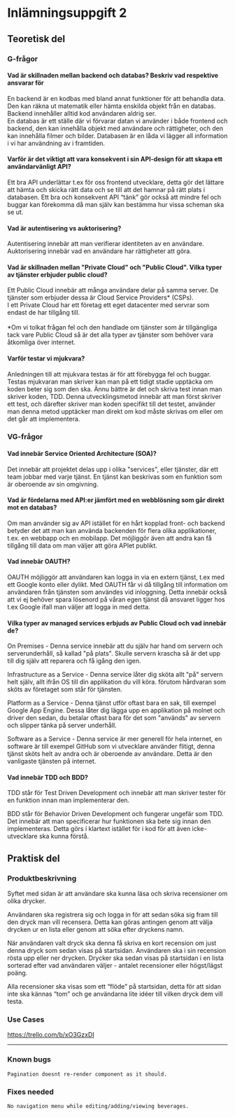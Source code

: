 # Inlämningsuppgift 2

## Teoretisk del

### G-frågor

#### Vad är skillnaden mellan backend och databas? Beskriv vad respektive ansvarar för
En backend är en kodbas med bland annat funktioner för att behandla data. Den kan räkna ut matematik eller hämta enskilda objekt från en databas. Backend innehåller alltid kod användaren aldrig ser.
<br>
En databas är ett ställe där vi förvarar datan vi använder i både frontend och backend,
den kan innehålla objekt med användare och rättigheter, och den kan innehålla filmer och bilder. Databasen är en låda vi lägger all information i vi har användning av i framtiden.

#### Varför är det viktigt att vara konsekvent i sin API-design för att skapa ett användarvänligt API?
Ett bra API underlättar t.ex för oss frontend utvecklare, detta gör det lättare att hämta och skicka rätt data och se till att det hamnar på rätt plats i databasen. Ett bra och konsekvent API “tänk” gör också att mindre fel och buggar kan förekomma då man själv kan bestämma hur vissa scheman ska se ut.

#### Vad är autentisering vs auktorisering?
Autentisering innebär att man verifierar identiteten av en användare.
<br>
Auktorisering innebär vad en användare har rättigheter att göra.

#### Vad är skillnaden mellan "Private Cloud" och "Public Cloud". Vilka typer av tjänster erbjuder public cloud?
Ett Public Cloud innebär att många användare delar på samma server. De tjänster som erbjuder dessa är Cloud Service Providers\* (CSPs).
<br>
I ett Private Cloud har ett företag ett eget datacenter med servrar som endast de har tillgång till.
<br><br>
\*Om vi tolkat frågan fel och den handlade om tjänster som är tillgängliga tack vare Public Cloud så är det alla typer av tjänster som behöver vara åtkomliga över internet.

#### Varför testar vi mjukvara?

Anledningen till att mjukvara testas är för att förebygga fel och buggar.
Testas mjukvaran man skriver kan man på ett tidigt stadie upptäcka om koden beter sig som den ska.
Ännu bättre är det och skriva test innan man skriver koden, TDD.
Denna utvecklingsmetod innebär att man först skriver ett test, och därefter skriver man koden specifikt till det testet, använder man denna metod upptäcker man direkt om kod måste skrivas om eller om det går att implementera.

### VG-frågor

#### Vad innebär Service Oriented Architecture (SOA)?
Det innebär att projektet delas upp i olika "services", eller tjänster, där ett team jobbar med varje tjänst. En tjänst kan beskrivas som en funktion som är oberoende av sin omgivning.

#### Vad är fördelarna med API:er jämfört med en webblösning som går direkt mot en databas?
Om man använder sig av API istället för en hårt kopplad front- och backend betyder det att man kan använda backenden för flera olika applikationer, t.ex. en webbapp och en mobilapp. Det möjliggör även att andra kan få tillgång till data om man väljer att göra APIet publikt.

#### Vad innebär OAUTH?
OAUTH möjliggör att användaren kan logga in via en extern tjänst, t.ex med ett Google konto eller dylikt. Med OAUTH får vi då tillgång till information om användaren från tjänsten som användes vid inloggning. Detta innebär också att vi ej behöver spara lösenord på våran egen tjänst då ansvaret ligger hos t.ex Google ifall man väljer att logga in med detta.

#### Vilka typer av managed services erbjuds av Public Cloud och vad innebär de?
On Premises - Denna service innebär att du själv har hand om servern och serverunderhåll, så kallad "på plats". Skulle servern krascha så är det upp till dig själv att reparera och få igång den igen.<br>

Infrastructure as a Service - Denna service låter dig sköta allt "på" servern helt själv, allt ifrån OS till din applikation du vill köra. förutom hårdvaran som sköts av företaget som står för tjänsten.<br>

Platform as a Service - Denna tjänst utför oftast bara en sak, till exempel Google App Engine. Dessa låter dig lägga upp en applikation på molnet och driver den sedan, du betalar oftast bara för det som "används" av servern och slipper tänka på server underhåll.<br>

Software as a Service - Denna service är mer generell för hela internet, en software är till exempel GitHub som vi utvecklare använder flitigt, denna tjänst sköts helt av andra och är oberoende av användare. Detta är den vanligaste tjänsten på internet.

#### Vad innebär TDD och BDD?
TDD står för Test Driven Development och innebär att man skriver tester för en funktion innan man implementerar den.

BDD står för Behavior Driven Development och fungerar ungefär som TDD. Det innebär att man specificerar hur funktionen ska bete sig innan den implementeras. Detta görs i klartext istället för i kod för att även icke-utvecklare ska kunna förstå.

## Praktisk del

### Produktbeskrivning
Syftet med sidan är att användare ska kunna läsa och skriva recensioner om olika drycker.

Användaren ska registrera sig och logga in för att sedan söka sig fram till den dryck man vill recensera. Detta kan göras antingen genom att välja drycken ur en lista eller genom att söka efter dryckens namn.

När användaren valt dryck ska denna få skriva en kort recension om just denna dryck som sedan visas på startsidan. Användaren ska i sin recension rösta upp eller ner drycken. Drycker ska sedan visas på startsidan i en lista sorterad efter vad användaren väljer - antalet recensioner eller högst/lägst poäng.

Alla recensioner ska visas som ett “flöde” på startsidan, detta för att sidan inte ska kännas “tom” och ge användarna lite idéer till vilken dryck dem vill testa.

### Use Cases
<a href="https://trello.com/b/xO3GzxDI">https://trello.com/b/xO3GzxDI</a>



---

### Known bugs

```
Pagination doesnt re-render component as it should.
```

### Fixes needed 

```
No navigation menu while editing/adding/viewing beverages.
```
